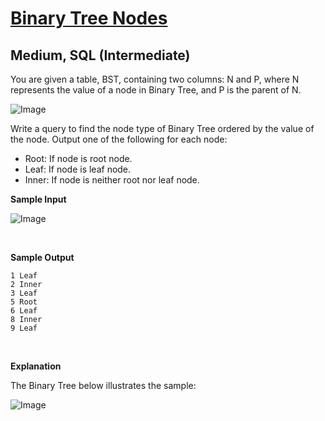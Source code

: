 # [Binary Tree Nodes](https://www.hackerrank.com/challenges/binary-search-tree-1/problem?isFullScreen=true)

## Medium, SQL (Intermediate)
You are given a table, BST, containing two columns: N and P, where N represents the value of a node in Binary Tree, and P is the parent of N.

![Image](https://github.com/user-attachments/assets/85584ac8-d251-4f23-ac92-0d57ce147eaa)

Write a query to find the node type of Binary Tree ordered by the value of the node. Output one of the following for each node:

- Root: If node is root node.
- Leaf: If node is leaf node.
- Inner: If node is neither root nor leaf node.



**Sample Input**

![Image](https://github.com/user-attachments/assets/00e3c895-5a34-4333-bc6c-aa0e9eca4e34)

<br>

**Sample Output**
```
1 Leaf
2 Inner
3 Leaf
5 Root
6 Leaf
8 Inner
9 Leaf
```

<br>

**Explanation**

The Binary Tree below illustrates the sample:

![Image](https://github.com/user-attachments/assets/80bbf077-a7bc-4efc-ac18-d67af77be149)